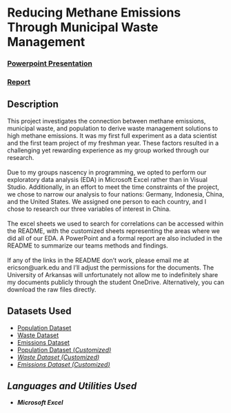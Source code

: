 <h1>Reducing Methane Emissions Through Municipal Waste Management</h1>

 ### [Powerpoint Presentation](https://github.com/eericson2005/Methane-Emissions-vs-Waste/blob/main/DASC_1003H_FTP_Team4_PowerPoint.pdf)
 ### [Report](https://github.com/eericson2005/Methane-Emissions-vs-Waste/blob/main/DASC_1003H_FTP_Team4_Report.pdf)
 
<h2>Description</h2>
This project investigates the connection between methane emissions, municipal waste, and population to derive waste management solutions to high methane emissions. It was my first full experiment as a data scientist and the first team project of my freshman year. These factors resulted in a challenging yet rewarding experience as my group worked through our research.<br/>
<br/>
Due to my groups nascency in programming, we opted to perform our exploratory data analysis (EDA) in Microsoft Excel rather than in Visual Studio. Additionally, in an effort to meet the time constraints of the project, we chose to narrow our analysis to four nations: Germany, Indonesia, China, and the United States. We assigned one person to each country, and I chose to research our three variables of interest in China.<br/>
<br/>
The excel sheets we used to search for correlations can be accessed within the README, with the customized sheets representing the areas where we did all of our EDA. A PowerPoint and a formal report are also included in the README to summarize our teams methods and findings.<br/>
<br/>
If any of the links in the README don’t work, please email me at ericson@uark.edu and I’ll adjust the permissions for the documents. The University of Arkansas will unfortunately not allow me to indefinitely share my documents publicly through the student OneDrive. Alternatively, you can download the raw files directly. 

<h2>Datasets Used</h2>

- [Population Dataset](https://data.worldbank.org/indicator/SP.POP.TOTL)
- [Waste Dataset](https://data.un.org/Data.aspx?d=ENV&f=variableID%3a1814)
- [Emissions Dataset](https://www.climatewatchdata.org/ghg-emissions?end_year=2020&gases=ch4&sectors=waste&start_year=1990)
- [Population Dataset (<i>Customized<i/>)](https://uark-my.sharepoint.com/:x:/g/personal/ericson_uark_edu/EeqijN9thsZHt8i8ZKQPgGsBkdhJMOXu87yQD6h6dLtU3w?e=hFM9RI)
- [Waste Dataset (<i>Customized<i/>)](https://uark-my.sharepoint.com/:x:/g/personal/ericson_uark_edu/EY4oDB51IEZCkgClup8AnwcB_mwUWKn_k-kA74_hYS03jA?e=cgDrpx)
- [Emissions Dataset (<i>Customized<i/>)](https://uark-my.sharepoint.com/:x:/g/personal/ericson_uark_edu/EVu7F7tFbTZKjkFRqiLq-xYBHkHe3M6e8Ff5uUYzQoVflg?e=xcTf0B)

<h2>Languages and Utilities Used</h2>
 
- <b>Microsoft Excel</b>
